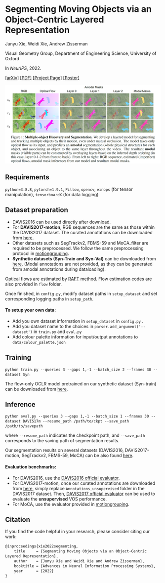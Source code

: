 # Segmenting Moving Objects via an Object-Centric Layered Representation
Junyu Xie, Weidi Xie, Andrew Zisserman

Visual Geometry Group, Department of Engineering Science, University of Oxford

In *NeurIPS*, 2022.

[[arXiv]](https://arxiv.org/abs/2207.02206)
[[PDF]](https://www.robots.ox.ac.uk/~vgg/publications/2022/Xie22/xie22.pdf)
[[Project Page]](https://www.robots.ox.ac.uk/~vgg/research/oclr/)
[[Poster]](https://www.robots.ox.ac.uk/~vgg/publications/2022/Xie22/poster.pdf)

<p align="center">
  <img src="resources/teaser.PNG"  width="750"/>
</p>

## Requirements
```python=3.8.8```,
```pytorch=1.9.1```,
```Pillow```,
```opencv```,
```einops``` (for tensor manipulation),
```tensorboardX``` (for data logging)


## Dataset preparation

* DAVIS2016 can be used directly after download. 
* For **DAVIS2017-motion**, RGB sequences are the same as those within the DAVIS2017 dataset. The curated annotations can be downloaded from [here](https://drive.google.com/drive/folders/16zqUO1WuAp8Am4Giitc9hn2rMao6x_MA?usp=sharing).
* Other datasets such as SegTrackv2, FBMS-59 and MoCA_filter are required to be preprocessed. We follow the same preprocessing protocol in [motiongrouping](https://github.com/charigyang/motiongrouping).
* **Synthetic datasets (Syn-Train and Syn-Val)** can be downloaded from [here](https://drive.google.com/drive/folders/1tmDq_vG_BvY5po40Ux5OBds1avUM_CbR?usp=sharing). (Modal annotations are not provided, as they can be generated from amodal annotations during dataloading).

Optical flows are estimated by [RAFT](https://github.com/princeton-vl/RAFT) method. Flow estimation codes are also provided in ```flow``` folder.

Once finished, in ```config.py```, modify dataset paths in ```setup_dataset``` and set corresponding logging paths in ```setup_path```.

#### To setup your own data: 
* Add you own dataset information in ```setup_dataset``` in  ```config.py``` .
* Add you dataset name to the choices in ```parser.add_argument('--dataset')``` in ```train.py``` and ```eval.py```
* Add colour palette information for input/output annotations to ```data/colour_palette.json```

## Training
```
python train.py --queries 3 --gaps 1,-1 --batch_size 2 --frames 30 --dataset Syn
```
The flow-only OCLR model pretrained on our synthetic dataset (Syn-train) can be downloaded from [here](https://drive.google.com/drive/folders/1woNkxW4zf648PixXL6EyRmm5sK4gXKZ0?usp=sharing).



## Inference
```
python eval.py --queries 3 --gaps 1,-1 --batch_size 1 --frames 30 --dataset DAVIS17m --resume_path /path/to/ckpt --save_path /path/to/savepath
```
where ```--resume_path``` indicates the checkpoint path, and ```--save_path``` corresponds to the saving path of segmentation results.

Our segmentation results on several datasets (DAVIS2016, DAVIS2017-motion, SegTrackv2, FBMS-59, MoCA) can be also found [here](https://drive.google.com/drive/folders/1W_u4z8DmLFmv4VVL982f5VymNc4tGQq-?usp=sharing).

#### Evaluation benchmarks:
* For DAVIS2016, use the [DAVIS2016 official evaluator](https://github.com/fperazzi/davis).
* For DAVIS2017-motion, once our curated annotations are downloaded from [here](https://drive.google.com/drive/folders/16zqUO1WuAp8Am4Giitc9hn2rMao6x_MA?usp=sharing), simply replace ```Annotations_unsupervised``` folder in the DAVIS2017 dataset. Then, [DAVIS2017 official evaluator](https://github.com/fperazzi/davis-2017) can be used to evaluate the **unsupervised** VOS performance.
* For MoCA, use the evaluator provided in [motiongrouping](https://github.com/charigyang/motiongrouping).






## Citation
If you find the code helpful in your research, please consider citing our work:
```
@inproceedings{xie2022segmenting,
    title     = {Segmenting Moving Objects via an Object-Centric Layered Representation}, 
    author    = {Junyu Xie and Weidi Xie and Andrew Zisserman},
    booktitle = {Advances in Neural Information Processing Systems},
    year      = {2022}
}
```


 

 
